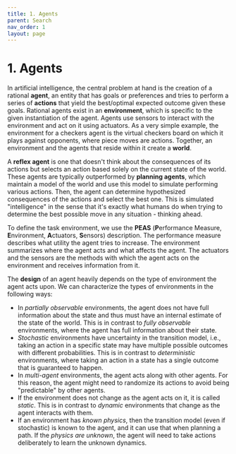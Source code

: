 ```yaml
---
title: 1. Agents
parent: Search
nav_order: 1
layout: page
---
```


# 1. Agents

In artificial intelligence, the central problem at hand is the creation of a rational **agent**, an entity that has goals or preferences and tries to perform a series of **actions** that yield the best/optimal expected outcome given these goals. Rational agents exist in an **environment**, which is specific to the given instantiation of the agent. Agents use sensors to interact with the environment and act on it using actuators. As a very simple example, the environment for a checkers agent is the virtual checkers board on which it plays against opponents, where piece moves are actions. Together, an environment and the agents that reside within it create a **world**.

A **reflex agent** is one that doesn't think about the consequences of its actions but selects an action based solely on the current state of the world. These agents are typically outperformed by **planning agents**, which maintain a model of the world and use this model to simulate performing various actions. Then, the agent can determine hypothesized consequences of the actions and select the best one. This is simulated "intelligence" in the sense that it's exactly what humans do when trying to determine the best possible move in any situation - thinking ahead.

To define the task environment, we use the **PEAS** (**P**erformance Measure, **E**nvironment, **A**ctuators, **S**ensors) description. The performance measure describes what utility the agent tries to increase. The environment summarizes where the agent acts and what affects the agent. The actuators and the sensors are the methods with which the agent acts on the environment and receives information from it.

The **design** of an agent heavily depends on the type of environment the agent acts upon. We can characterize the types of environments in the following ways:

- In *partially observable* environments, the agent does not have full information about the state and thus must have an internal estimate of the state of the world. This is in contrast to *fully observable* environments, where the agent has full information about their state.
- *Stochastic* environments have uncertainty in the transition model, i.e., taking an action in a specific state may have multiple possible outcomes with different probabilities. This is in contrast to *deterministic* environments, where taking an action in a state has a single outcome that is guaranteed to happen.
- In *multi-agent* environments, the agent acts along with other agents. For this reason, the agent might need to randomize its actions to avoid being "predictable" by other agents.
- If the environment does not change as the agent acts on it, it is called *static*. This is in contrast to *dynamic* environments that change as the agent interacts with them.
- If an environment has *known physics*, then the transition model (even if stochastic) is known to the agent, and it can use that when planning a path. If the *physics are unknown*, the agent will need to take actions deliberately to learn the unknown dynamics.
